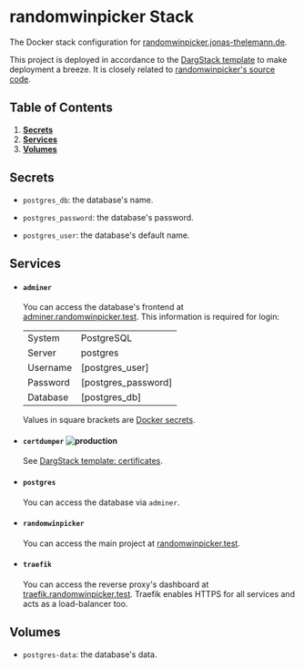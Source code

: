 # randomwinpicker Stack

The Docker stack configuration for [randomwinpicker.jonas-thelemann.de](https://randomwinpicker.jonas-thelemann.de/).

This project is deployed in accordance to the [DargStack template](https://github.com/Dargmuesli/dargstack-template/) to make deployment a breeze. It is closely related to [randomwinpicker's source code](https://github.com/dargmuesli/randomwinpicker/).

## Table of Contents
1. **[Secrets](#secrets)**
1. **[Services](#services)**
1. **[Volumes](#volumes)**

## Secrets

- `postgres_db`:
  the database's name.

- `postgres_password`:
  the database's password.

- `postgres_user`:
  the database's default name.

## Services

- #### `adminer`

  You can access the database's frontend at [adminer.randomwinpicker.test](https://adminer.randomwinpicker.test/).
  This information is required for login:

  |          |                     |
  | -------- | ------------------- |
  | System   | PostgreSQL          |
  | Server   | postgres            |
  | Username | [postgres_user]     |
  | Password | [postgres_password] |
  | Database | [postgres_db]       |

  Values in square brackets are [Docker secrets](https://docs.docker.com/engine/swarm/secrets/).

- #### `certdumper` ![production](https://img.shields.io/badge/-production-informational.svg?style=flat-square)

  See [DargStack template: certificates](https://github.com/Dargmuesli/dargstack-template/#certificates).

- #### `postgres`

  You can access the database via `adminer`.

- #### `randomwinpicker`

  You can access the main project at [randomwinpicker.test](https://randomwinpicker.test/).

- #### `traefik`

  You can access the reverse proxy's dashboard at [traefik.randomwinpicker.test](https://traefik.randomwinpicker.test/).
  Traefik enables HTTPS for all services and acts as a load-balancer too.

## Volumes

- `postgres-data`:
  the database's data.
